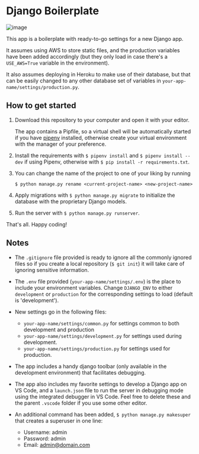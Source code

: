 
# Django Boilerplate

![image](https://res.cloudinary.com/gbrachetta/image/upload/v1607301400/oob_bfglzw.jpg)

This app is a boilerplate with ready-to-go settings for a new Django app.

It assumes using AWS to store static files, and the production variables have been added accordingly (but they only load in case there's a `USE_AWS=True` variable in the environment).

It also assumes deploying in Heroku to make use of their database, but that can be easily changed to any other database set of variables in `your-app-name/settings/production.py`.

## How to get started

1. Download this repository to your computer and open it with your editor.

   The app contains a Pipfile, so a virtual shell will be automatically started if you have [pipenv](https://pipenv.pypa.io/en/latest/) installed, otherwise create your virtual environment with the manager of your preference.

2. Install the requirements with `$ pipenv install` and `$ pipenv install --dev` if using Pipenv, otherwise with `$ pip install -r requirements.txt`.

3. You can change the name of the project to one of your liking by running

    `$ python manage.py rename <current-project-name> <new-project-name>`

4. Apply migrations with `$ python manage.py migrate` to initialize the database with the proprietary Django models.

5. Run the server with `$ python manage.py runserver`.

That's all. Happy coding!

## Notes

- The `.gitignore` file provided is ready to ignore all the commonly ignored files so if you create a local repository (`$ git init`) it will take care of ignoring sensitive information.

- The `.env` file provided (`your-app-name/settings/.env`) is the place to include your environment variables. Change `DJANGO_ENV` to either `development` or `production` for the corresponding settings to load (default is 'development').

- New settings go in the following files:

  - `your-app-name/settings/common.py` for settings common to both development and production
  - `your-app-name/settings/development.py` for settings used during development.
  - `your-app-name/settings/production.py` for settings used for production.

- The app includes a handy django toolbar (only available in the development environment) that facilitates debugging.

- The app also includes my favorite settings to develop a Django app on VS Code, and a `launch.json` file to run the server in debugging mode using the integrated debugger in VS Code. Feel free to delete these and the parent `.vscode` folder if you use some other editor.

- An additional command has been added, `$ python manage.py makesuper` that creates a superuser in one line:

  - Username: admin
  - Password: admin
  - Email: admin@domain.com
